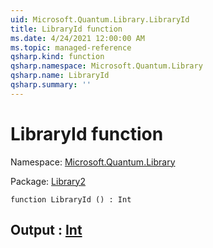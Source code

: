 ```yaml
---
uid: Microsoft.Quantum.Library.LibraryId
title: LibraryId function
ms.date: 4/24/2021 12:00:00 AM
ms.topic: managed-reference
qsharp.kind: function
qsharp.namespace: Microsoft.Quantum.Library
qsharp.name: LibraryId
qsharp.summary: ''
---
```


# LibraryId function

Namespace: [Microsoft.Quantum.Library](xref:Microsoft.Quantum.Library)

Package: [Library2](https://nuget.org/packages/Library2)




```qsharp
function LibraryId () : Int
```


## Output : [Int](xref:microsoft.quantum.qsharp.valueliterals#int-literals)

